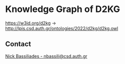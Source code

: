 # Knowledge Graph of D2KG
https://w3id.org/d2kg -> http://lpis.csd.auth.gr/ontologies/2022/d2kg/d2kg.owl



## Contact
[Nick Bassiliades - nbassili@csd.auth.gr](mailto:nbassili@csd.auth.gr)
